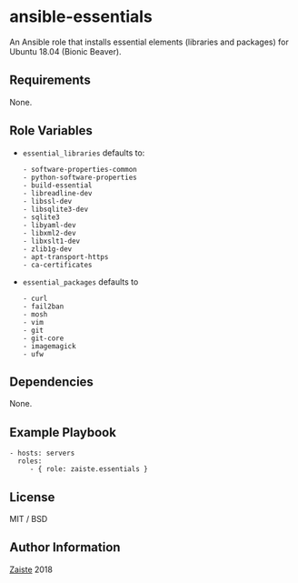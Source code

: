 # ansible-essentials

An Ansible role that installs essential elements (libraries and packages) for Ubuntu 18.04 (Bionic Beaver).

## Requirements

None.

## Role Variables

- `essential_libraries` defaults to:
  ```
  - software-properties-common
  - python-software-properties
  - build-essential
  - libreadline-dev
  - libssl-dev
  - libsqlite3-dev
  - sqlite3
  - libyaml-dev
  - libxml2-dev
  - libxslt1-dev
  - zlib1g-dev
  - apt-transport-https
  - ca-certificates
  ```

- `essential_packages` defaults to
  ```
  - curl
  - fail2ban
  - mosh
  - vim
  - git
  - git-core
  - imagemagick
  - ufw
  ```

## Dependencies

None.

## Example Playbook

    - hosts: servers
      roles:
         - { role: zaiste.essentials }

## License

MIT / BSD

## Author Information

[Zaiste](http://zaiste.net) 2018
